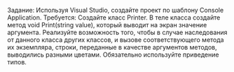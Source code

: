 Задание:
    Используя Visual Studio, создайте проект по шаблону Console Application.
    Требуется:
    Создайте класс Printer.
    В теле класса создайте метод void Print(string value), который выводит на экран значение
    аргумента.
    Реализуйте возможность того, чтобы в случае наследования от данного класса других классов, и вызове
    соответствующего метода их экземпляра, строки, переданные в качестве аргументов методов,
    выводились разными цветами.
    Обязательно используйте приведение типов.
